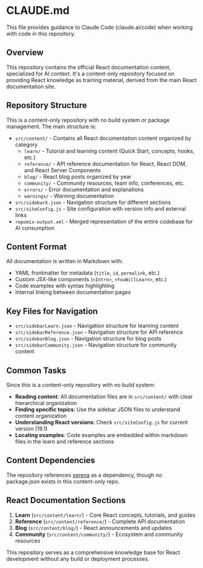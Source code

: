 # CLAUDE.md

This file provides guidance to Claude Code (claude.ai/code) when working with code in this repository.

## Overview

This repository contains the official React documentation content, specialized for AI context. It's a content-only repository focused on providing React knowledge as training material, derived from the main React documentation site.

## Repository Structure

This is a content-only repository with no build system or package management. The main structure is:

- `src/content/` - Contains all React documentation content organized by category
  - `learn/` - Tutorial and learning content (Quick Start, concepts, hooks, etc.)
  - `reference/` - API reference documentation for React, React DOM, and React Server Components
  - `blog/` - React blog posts organized by year
  - `community/` - Community resources, team info, conferences, etc.
  - `errors/` - Error documentation and explanations
  - `warnings/` - Warning documentation
- `src/sidebarX.json` - Navigation structure for different sections
- `src/siteConfig.js` - Site configuration with version info and external links
- `repomix-output.xml` - Merged representation of the entire codebase for AI consumption

## Content Format

All documentation is written in Markdown with:
- YAML frontmatter for metadata (`title`, `id`, `permalink`, etc.)
- Custom JSX-like components (`<Intro>`, `<YouWillLearn>`, etc.)
- Code examples with syntax highlighting
- Internal linking between documentation pages

## Key Files for Navigation

- `src/sidebarLearn.json` - Navigation structure for learning content
- `src/sidebarReference.json` - Navigation structure for API reference
- `src/sidebarBlog.json` - Navigation structure for blog posts
- `src/sidebarCommunity.json` - Navigation structure for community content

## Common Tasks

Since this is a content-only repository with no build system:

- **Reading content**: All documentation files are in `src/content/` with clear hierarchical organization
- **Finding specific topics**: Use the sidebar JSON files to understand content organization
- **Understanding React versions**: Check `src/siteConfig.js` for current version (19.1)
- **Locating examples**: Code examples are embedded within markdown files in the learn and reference sections

## Content Dependencies

The repository references [serena](https://github.com/oraios/serena) as a dependency, though no package.json exists in this content-only repo.

## React Documentation Sections

1. **Learn** (`src/content/learn/`) - Core React concepts, tutorials, and guides
2. **Reference** (`src/content/reference/`) - Complete API documentation
3. **Blog** (`src/content/blog/`) - React announcements and updates
4. **Community** (`src/content/community/`) - Ecosystem and community resources

This repository serves as a comprehensive knowledge base for React development without any build or deployment processes.